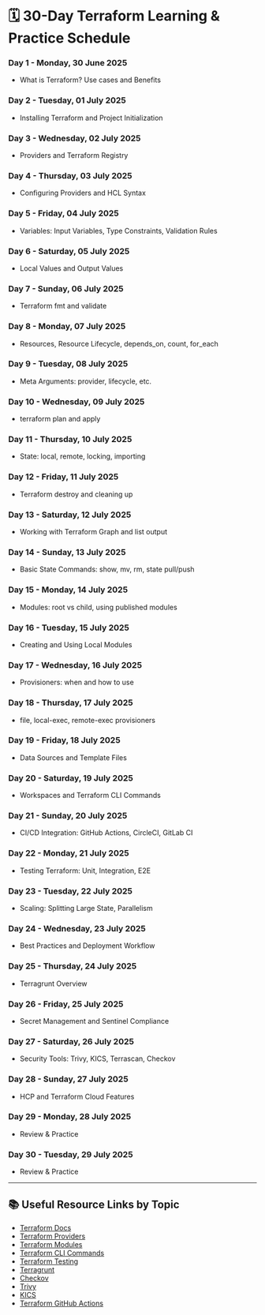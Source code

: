 # 🗓️ 30-Day Terraform Learning & Practice Schedule

### Day 1 - Monday, 30 June 2025
- What is Terraform? Use cases and Benefits

### Day 2 - Tuesday, 01 July 2025
- Installing Terraform and Project Initialization

### Day 3 - Wednesday, 02 July 2025
- Providers and Terraform Registry

### Day 4 - Thursday, 03 July 2025
- Configuring Providers and HCL Syntax

### Day 5 - Friday, 04 July 2025
- Variables: Input Variables, Type Constraints, Validation Rules

### Day 6 - Saturday, 05 July 2025
- Local Values and Output Values

### Day 7 - Sunday, 06 July 2025
- Terraform fmt and validate

### Day 8 - Monday, 07 July 2025
- Resources, Resource Lifecycle, depends_on, count, for_each

### Day 9 - Tuesday, 08 July 2025
- Meta Arguments: provider, lifecycle, etc.

### Day 10 - Wednesday, 09 July 2025
- terraform plan and apply

### Day 11 - Thursday, 10 July 2025
- State: local, remote, locking, importing

### Day 12 - Friday, 11 July 2025
- Terraform destroy and cleaning up

### Day 13 - Saturday, 12 July 2025
- Working with Terraform Graph and list output

### Day 14 - Sunday, 13 July 2025
- Basic State Commands: show, mv, rm, state pull/push

### Day 15 - Monday, 14 July 2025
- Modules: root vs child, using published modules

### Day 16 - Tuesday, 15 July 2025
- Creating and Using Local Modules

### Day 17 - Wednesday, 16 July 2025
- Provisioners: when and how to use

### Day 18 - Thursday, 17 July 2025
- file, local-exec, remote-exec provisioners

### Day 19 - Friday, 18 July 2025
- Data Sources and Template Files

### Day 20 - Saturday, 19 July 2025
- Workspaces and Terraform CLI Commands

### Day 21 - Sunday, 20 July 2025
- CI/CD Integration: GitHub Actions, CircleCI, GitLab CI

### Day 22 - Monday, 21 July 2025
- Testing Terraform: Unit, Integration, E2E

### Day 23 - Tuesday, 22 July 2025
- Scaling: Splitting Large State, Parallelism

### Day 24 - Wednesday, 23 July 2025
- Best Practices and Deployment Workflow

### Day 25 - Thursday, 24 July 2025
- Terragrunt Overview

### Day 26 - Friday, 25 July 2025
- Secret Management and Sentinel Compliance

### Day 27 - Saturday, 26 July 2025
- Security Tools: Trivy, KICS, Terrascan, Checkov

### Day 28 - Sunday, 27 July 2025
- HCP and Terraform Cloud Features

### Day 29 - Monday, 28 July 2025
- Review & Practice

### Day 30 - Tuesday, 29 July 2025
- Review & Practice


---

## 📚 Useful Resource Links by Topic
- [Terraform Docs](https://developer.hashicorp.com/terraform/docs)
- [Terraform Providers](https://registry.terraform.io/browse/providers)
- [Terraform Modules](https://registry.terraform.io/browse/modules)
- [Terraform CLI Commands](https://developer.hashicorp.com/terraform/cli)
- [Terraform Testing](https://developer.hashicorp.com/terraform/tutorials/testing)
- [Terragrunt](https://terragrunt.gruntwork.io/)
- [Checkov](https://www.checkov.io/)
- [Trivy](https://aquasecurity.github.io/trivy/)
- [KICS](https://kics.io/)
- [Terraform GitHub Actions](https://github.com/hashicorp/setup-terraform)

